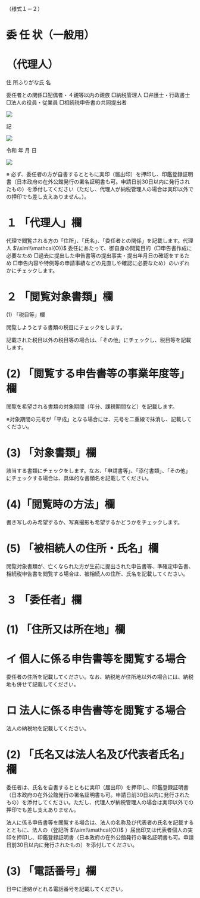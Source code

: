 （様式１－２）

# 委 任 状（一般用）

# （代理人）

住 所ふりがな氏 名

委任者との関係□配偶者・４親等以内の親族 □納税管理人 □弁護士・行政書士□法人の役員・従業員 □相続税申告書の共同提出者

![](https://www.nta.go.jp/tmp/ca275ce0-9b67-46d4-a7d5-9c77c1c45c89/images/f1d89be52ec792b3eef4cf9d4acb1ede160e973b4900d591d0ffa67afc2ef977.jpg)

記

![](https://www.nta.go.jp/tmp/ca275ce0-9b67-46d4-a7d5-9c77c1c45c89/images/02e01e9706537d02feb29a244d37a47c847e1aa34bdb923e69a157195ef26d49.jpg)

令和 年 月 日

![](https://www.nta.go.jp/tmp/ca275ce0-9b67-46d4-a7d5-9c77c1c45c89/images/dc621d91ac318f45465f49f7b2ccfb4892b00a7fa7f9fa2d13d823f69e11b297.jpg)

※ 必ず、委任者の方が自書するとともに実印（届出印）を押印し、印鑑登録証明書（日本政府の在外公館発行の署名証明書も可。申請日前30日以内に発行されたもの）を添付してください（ただし、代理人が納税管理人の場合は実印以外での押印でも差し支えありません。）。

# １ 「代理人」欄

代理で閲覧される方の「住所」、「氏名」、「委任者との関係」を記載します。代理人 $\\sim!\\mathcal{O})$ 委任にあたって、御自身の閲覧目的（□申告書作成に必要なため □過去に提出した申告書等の提出事実・提出年月日の確認をするため □申告内容や特例等の申請事績などの見直しや確認に必要なため）のいずれかにチェックします。

# ２ 「閲覧対象書類」欄

(1) 「税目等」欄

閲覧しようとする書類の税目にチェックをします。

記載された税目以外の税目等の場合は、「その他」にチェックし、税目等を記載します。

# (2) 「閲覧する申告書等の事業年度等」欄

閲覧を希望される書類の対象期間（年分、課税期間など）を記載します。

※対象期間の元号が「平成」となる場合には、元号を二重線で抹消し、記載してください。

# (3) 「対象書類」欄

該当する書類にチェックをします。なお、「申請書等」、「添付書類」、「その他」にチェックする場合は、具体的な書類名を記載してください。

# (4)「閲覧時の方法」欄

書き写しのみ希望するか、写真撮影も希望するかどうかをチェックします。

# (5) 「被相続人の住所・氏名」欄

閲覧対象書類が、亡くなられた方が生前に提出された申告書等、準確定申告書、相続税申告書を閲覧する場合は、被相続人の住所、氏名を記載してください。

# ３ 「委任者」欄

# (1) 「住所又は所在地」欄

# イ 個人に係る申告書等を閲覧する場合

委任者の住所を記載してください。なお、納税地が住所地以外の場合には、納税地も併せて記載してください。

# ロ 法人に係る申告書等を閲覧する場合

法人の納税地を記載してください。

# (2) 「氏名又は法人名及び代表者氏名」欄

委任者は、氏名を自書するとともに実印（届出印）を押印し、印鑑登録証明書（日本政府の在外公館発行の署名証明書も可。申請日前30日以内に発行されたもの）を添付してください。ただし、代理人が納税管理人の場合は実印以外での押印でも差し支えありません。

法人に係る申告書等を閲覧する場合は、法人の名称及び代表者の氏名を記載するとともに、法人の（登記所 $\\sim!\\mathcal{O})$ ）届出印又は代表者個人の実印を押印し、印鑑登録証明書（日本政府の在外公館発行の署名証明書も可。申請日前30日以内に発行されたもの）を添付してください。

# (3) 「電話番号」欄

日中に連絡がとれる電話番号を記載してください。